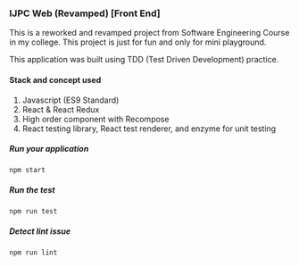 ### IJPC Web (Revamped) [Front End]

This is a reworked and revamped project from Software Engineering Course in my college. 
This project is just for fun and only for mini playground.

This application was built using TDD (Test Driven Development) practice.

#### Stack and concept used
1. Javascript (ES9 Standard)
2. React & React Redux
3. High order component with Recompose
4. React testing library, React test renderer, and enzyme for unit testing

##### Run your application
`npm start` 

##### Run the test
`npm run test` 

##### Detect lint issue
`npm run lint`
